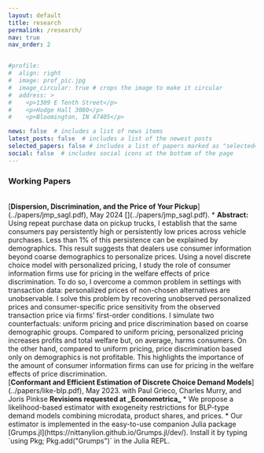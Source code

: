 ```yaml
---
layout: default
title: research
permalink: /research/
nav: true
nav_order: 2


#profile:
#  align: right
#  image: prof_pic.jpg
#  image_circular: true # crops the image to make it circular
#  address: >
#    <p>1309 E Tenth Street</p>
#    <p>Hodge Hall 3080</p>
#    <p>Bloomington, IN 47405</p>

news: false  # includes a list of news items
latest_posts: false  # includes a list of the newest posts
selected_papers: false # includes a list of papers marked as "selected={true}"
social: false  # includes social icons at the bottom of the page
---
```

  
### Working Papers
<br />
[<b>Dispersion, Discrimination, and the Price of Your Pickup</b>](../papers/jmp_sagl.pdf), May 2024 [<i class="fa-solid fa-truck-pickup" style="color: #b509ac;"></i>](../papers/jmp_sagl.pdf).
* <b>Abstract:</b> Using repeat purchase data on pickup trucks, I establish that the same consumers pay persistently high or persistently low prices across vehicle purchases. Less than 1% of this persistence can be explained by demographics. This result suggests that dealers use consumer information beyond coarse demographics to personalize prices. Using a novel discrete choice model with personalized pricing, I study the role of consumer information firms use for pricing in the welfare effects of price discrimination. To do so, I overcome a common problem in settings with transaction data: personalized prices of non-chosen alternatives are unobservable. I solve this problem by recovering unobserved personalized prices and consumer-specific price sensitivity from the observed transaction price via firms’ first-order conditions. I simulate two counterfactuals: uniform pricing and price discrimination based on coarse demographic groups. Compared to uniform pricing, personalized pricing increases profits and total welfare but, on average, harms consumers. On the other hand, compared to uniform pricing, price discrimination based only on demographics is not profitable. This highlights the importance of the amount of consumer information firms can use for pricing in the welfare effects of price discrimination.

<br />
[<b>Conformant and Efficient Estimation of Discrete Choice Demand Models</b>](../papers/like-blp.pdf), May 2023.  
with Paul Grieco, Charles Murry, and Joris Pinkse  
<b>Revisions requested at _Econometrica_</b> 
* We propose a likelihood-based estimator with exogeneity restrictions
for BLP-type demand models combining microdata, product shares, and prices.  
* Our estimator is implemented in the easy-to-use companion Julia package [Grumps.jl](https://nittanylion.github.io/Grumps.jl/dev/). Install it by typing `using Pkg; Pkg.add("Grumps")` in the Julia REPL.